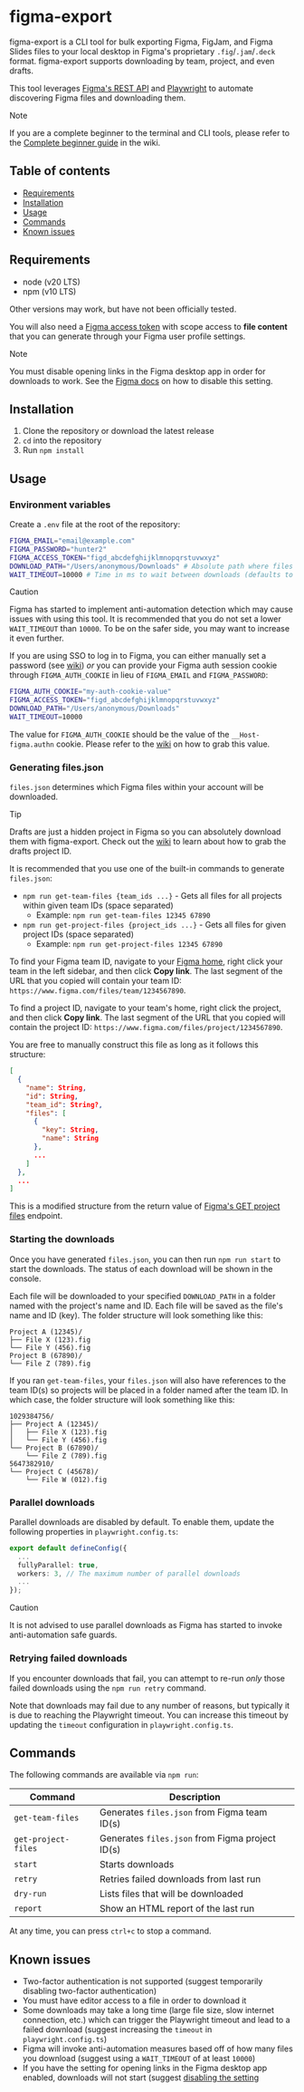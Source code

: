 # figma-export

figma-export is a CLI tool for bulk exporting Figma, FigJam, and Figma Slides files to your local desktop in Figma's proprietary `.fig`/`.jam`/`.deck` format. figma-export supports downloading by team, project, and even drafts.

This tool leverages [Figma's REST API](https://www.figma.com/developers/api) and [Playwright](https://playwright.dev/) to automate discovering Figma files and downloading them.

> [!NOTE]
> If you are a complete beginner to the terminal and CLI tools, please refer to the [Complete beginner guide](https://github.com/alexchantastic/figma-export/wiki/Complete-beginner-guide) in the wiki.

## Table of contents

- [Requirements](#requirements)
- [Installation](#Installation)
- [Usage](#usage)
- [Commands](#commands)
- [Known issues](#known-issues)

## Requirements

- node (v20 LTS)
- npm (v10 LTS)

Other versions may work, but have not been officially tested.

You will also need a [Figma access token](https://www.figma.com/developers/api#authentication) with scope access to **file content** that you can generate through your Figma user profile settings.

> [!NOTE]
> You must disable opening links in the Figma desktop app in order for downloads to work. See the [Figma docs](https://help.figma.com/hc/articles/360039824334-Open-links-in-the-desktop-app#h_01HW8HDP9DN3HTMQ65XQMXR88A) on how to disable this setting.

## Installation

1. Clone the repository or download the latest release
2. `cd` into the repository
3. Run `npm install`

## Usage

### Environment variables

Create a `.env` file at the root of the repository:

```sh
FIGMA_EMAIL="email@example.com"
FIGMA_PASSWORD="hunter2"
FIGMA_ACCESS_TOKEN="figd_abcdefghijklmnopqrstuvwxyz"
DOWNLOAD_PATH="/Users/anonymous/Downloads" # Absolute path where files will be downloaded to
WAIT_TIMEOUT=10000 # Time in ms to wait between downloads (defaults to 10000)
```

> [!CAUTION]
> Figma has started to implement anti-automation detection which may cause issues with using this tool. It is recommended that you do not set a lower `WAIT_TIMEOUT` than `10000`. To be on the safer side, you may want to increase it even further.

If you are using SSO to log in to Figma, you can either manually set a password (see [wiki](https://github.com/alexchantastic/figma-export/wiki/Manually-setting-a-Figma-password)) _or_ you can provide your Figma auth session cookie through `FIGMA_AUTH_COOKIE` in lieu of `FIGMA_EMAIL` and `FIGMA_PASSWORD`:

```sh
FIGMA_AUTH_COOKIE="my-auth-cookie-value"
FIGMA_ACCESS_TOKEN="figd_abcdefghijklmnopqrstuvwxyz"
DOWNLOAD_PATH="/Users/anonymous/Downloads"
WAIT_TIMEOUT=10000
```

The value for `FIGMA_AUTH_COOKIE` should be the value of the `__Host-figma.authn` cookie. Please refer to the [wiki](https://github.com/alexchantastic/figma-export/wiki/Getting-your-Figma-auth-session-cookie) on how to grab this value.

### Generating files.json

`files.json` determines which Figma files within your account will be downloaded.

> [!TIP]
> Drafts are just a hidden project in Figma so you can absolutely download them with figma-export. Check out the [wiki](https://github.com/alexchantastic/figma-export/wiki/Downloading-draft-files) to learn about how to grab the drafts project ID.

It is recommended that you use one of the built-in commands to generate `files.json`:

- `npm run get-team-files {team_ids ...}` - Gets all files for all projects within given team IDs (space separated)
  - Example: `npm run get-team-files 12345 67890`
- `npm run get-project-files {project_ids ...}` - Gets all files for given project IDs (space separated)
  - Example: `npm run get-project-files 12345 67890`

To find your Figma team ID, navigate to your [Figma home](https://www.figma.com/files/), right click your team in the left sidebar, and then click **Copy link**. The last segment of the URL that you copied will contain your team ID: `https://www.figma.com/files/team/1234567890`.

To find a project ID, navigate to your team's home, right click the project, and then click **Copy link**. The last segment of the URL that you copied will contain the project ID: `https://www.figma.com/files/project/1234567890`.

You are free to manually construct this file as long as it follows this structure:

```json
[
  {
    "name": String,
    "id": String,
    "team_id": String?,
    "files": [
      {
        "key": String,
        "name": String
      },
      ...
    ]
  },
  ...
]
```

This is a modified structure from the return value of [Figma's GET project files](https://www.figma.com/developers/api#get-project-files-endpoint) endpoint.

### Starting the downloads

Once you have generated `files.json`, you can then run `npm run start` to start the downloads. The status of each download will be shown in the console.

Each file will be downloaded to your specified `DOWNLOAD_PATH` in a folder named with the project's name and ID. Each file will be saved as the file's name and ID (key). The folder structure will look something like this:

```
Project A (12345)/
├── File X (123).fig
└── File Y (456).fig
Project B (67890)/
└── File Z (789).fig
```

If you ran `get-team-files`, your `files.json` will also have references to the team ID(s) so projects will be placed in a folder named after the team ID. In which case, the folder structure will look something like this:

```
1029384756/
├── Project A (12345)/
│   ├── File X (123).fig
│   └── File Y (456).fig
└── Project B (67890)/
    └── File Z (789).fig
5647382910/
└── Project C (45678)/
    └── File W (012).fig
```

### Parallel downloads

Parallel downloads are disabled by default. To enable them, update the following properties in `playwright.config.ts`:

```ts
export default defineConfig({
  ...
  fullyParallel: true,
  workers: 3, // The maximum number of parallel downloads
  ...
});
```

> [!CAUTION]
> It is not advised to use parallel downloads as Figma has started to invoke anti-automation safe guards.

### Retrying failed downloads

If you encounter downloads that fail, you can attempt to re-run _only_ those failed downloads using the `npm run retry` command.

Note that downloads may fail due to any number of reasons, but typically it is due to reaching the Playwright timeout. You can increase this timeout by updating the `timeout` configuration in `playwright.config.ts`.

## Commands

The following commands are available via `npm run`:

| Command             | Description                                     |
| ------------------- | ----------------------------------------------- |
| `get-team-files`    | Generates `files.json` from Figma team ID(s)    |
| `get-project-files` | Generates `files.json` from Figma project ID(s) |
| `start`             | Starts downloads                                |
| `retry`             | Retries failed downloads from last run          |
| `dry-run`           | Lists files that will be downloaded             |
| `report`            | Show an HTML report of the last run             |

At any time, you can press `ctrl+c` to stop a command.

## Known issues

- Two-factor authentication is not supported (suggest temporarily disabling two-factor authentication)
- You must have editor access to a file in order to download it
- Some downloads may take a long time (large file size, slow internet connection, etc.) which can trigger the Playwright timeout and lead to a failed download (suggest increasing the `timeout` in `playwright.config.ts`)
- Figma will invoke anti-automation measures based off of how many files you download (suggest using a `WAIT_TIMEOUT` of at least `10000`)
- If you have the setting for opening links in the Figma desktop app enabled, downloads will not start (suggest [disabling the setting](https://help.figma.com/hc/articles/360039824334-Open-links-in-the-desktop-app#h_01HW8HDP9DN3HTMQ65XQMXR88A)
